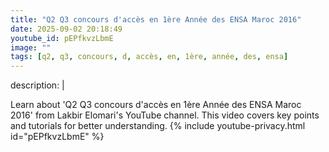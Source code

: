 ```yaml
---
title: "Q2 Q3 concours d'accès en 1ère Année des ENSA Maroc 2016"
date: 2025-09-02 20:18:49 
youtube_id: pEPfkvzLbmE
image: ""
tags: [q2, q3, concours, d, accès, en, 1ère, année, des, ensa]
---
```

description: |
  
  Learn about 'Q2 Q3 concours d'accès en 1ère Année des ENSA Maroc 2016' from Lakbir Elomari's YouTube channel. This video covers key points and tutorials for better understanding.
{% include youtube-privacy.html id="pEPfkvzLbmE" %}
